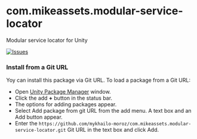 # com.mikeassets.modular-service-locator
Modular service locator for Unity

[![Issues](https://img.shields.io/github/issues/StansAssets/com.stansassets.foundation)](https://github.com/mykhailo-moroz/com.mikeassets.modular-service-locator/issues)

### Install from a Git URL
Yoy can install this package via Git URL. To load a package from a Git URL:

* Open [Unity Package Manager](https://docs.unity3d.com/Manual/upm-ui.html) window.
* Click the add **+** button in the status bar.
* The options for adding packages appear.
* Select Add package from git URL from the add menu. A text box and an Add button appear.
* Enter the `https://github.com/mykhailo-moroz/com.mikeassets.modular-service-locator.git` Git URL in the text box and click Add.
